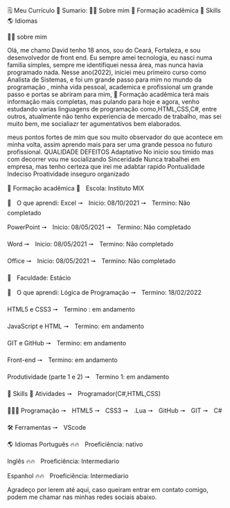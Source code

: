 🗒️ Meu Currículo 👻 Sumario: 👧🏻 Sobre mim 📓 Formação acadêmica 👾 Skills 🌎 Idiomas

👧🏻 sobre mim

Olá, me chamo David tenho 18 anos, sou do Ceará, Fortaleza, e sou desenvolvedor de front end. Eu sempre amei tecnologia, eu nasci numa familia simples, sempre me identifiquei nessa área, mas nunca havia programado nada. Nesse ano(2022), iniciei meu primeiro curso como Analista de Sistemas, e foi um grande passo para mim no mundo da programação , minha vida pessoal, academica e profissional um grande passo e portas se abriram para mim, 📓 Formação acadêmica terá mais informação mais completas, mas pulando para hoje e agora, venho estudando varias linguagens de programação como,HTML,CSS,C#, entre outros, atualmente não tenho experiencia de mercado de trabalho, mas sei muito bem, me socialiazr ter agumentativos bem elaborados.

meus pontos fortes de mim que sou muito observador do que acontece em minha volta, assim aprendo mais para ser uma grande pessoa no futuro profissional. QUALIDADE DEFEITOS Adaptativo No inicio sou timido mas com decorrer vou me socializando Sinceridade Nunca trabalhei em empresa, mas tenho certeza que irei me adabtar rapido Pontualidade Indeciso Proatividade inseguro organizado

📓 Formação acadêmica 🏫ﾠEscola: Instituto MIX

📓ﾠO que aprendi: Excel 🠖ㅤInicio: 08/10/2021 🠖ㅤTermino: Não completado

PowerPoint 🠖ㅤInicio: 08/05/2021 🠖ㅤTermino: Não completado

Word 🠖ㅤInicio: 08/05/2021 🠖ㅤTermino: Não completado

Office 🠖ㅤInicio: 08/05/2021 🠖ㅤTermino: Não completado

🏫ﾠFaculdade: Estácio

📓ﾠO que aprendi: Lógica de Programação 🠖ㅤTermino: 18/02/2022

HTML5 e CSS3 🠖ㅤTermino : em andamento

JavaScript e HTML 🠖ㅤTermino: em andamento

GIT e GitHub 🠖ㅤTermino: em andamento

Front-end 🠖ㅤTermino: em andamento

Produtividade (parte 1 e 2) 🠖ㅤTermino 1: em andamento

👾 Skills 📓 Atividades 🠖ㅤProgramador(C#,HTML,CSS)

👩🏻‍💻 Programação 🠖ㅤHTML5 🠖ㅤCSS3 🠖ㅤ.Lua 🠖ㅤGitHub 🠖ㅤGIT 🠖ㅤC#

🛠️ Ferramentas 🠖ㅤVScode

🌎 Idiomas Português 🔥🔥ﾠProeficiência: nativo

Inglês 🔥🔥ﾠProeficiência: Intermediario

Espanhol 🔥🔥ﾠProeficiência: Intermediario

Agradeço por lerem até aqui, caso queiram entrar em contato comigo, podem me chamar nas minhas redes sociais abaixo.
